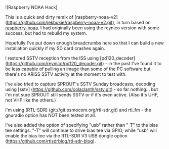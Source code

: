 ![Raspberry NOAA Hack]

This is a quick and dirty remix of [raspberry-noaa-v2] (https://github.com/jekhokie/raspberry-noaa-v2.git), in turn based on [raspberry-noaa](https://github.com/reynico/raspberry-noaa). I had originally been using the reynico version with some success, but had to rebuild my system.

Hopefully I've put down enough breadcrumbs here so that I can build a new installation quickly if my SD card crashes again.

I restored SSTV reception from the ISS using [pd120_decoder] (https://github.com/reynico/pd120_decoder.git) - in the past I've found it to be less capable of pulling an image than some of the PC software but there's no ARISS SSTV activity at the moment to test with.

I've also tried to capture SPROUT's SSTV Sunday broadcasts, decoding using [sstv] (https://github.com/colaclanth/sstv.git) - so far nothing... but I'm not sure SPROUT still sends SSTV or if it's even active. (Also it's UHF, not VHF like the others.)

I'm using [RTL-SDR] (git://git.osmocom.org/rtl-sdr.git) and rtl_fm - the gnuradio option has NOT been tested at all.

I've also added the option of specifying "usb" rather than "-T" to the bias tee settings. "-T" will continue to drive bias tee via GPIO, while "usb" will enable the bias tee via the RTL-SDR V3 USB dongle option (https://github.com/rtlsdrblog/rtl-sdr-blog).


